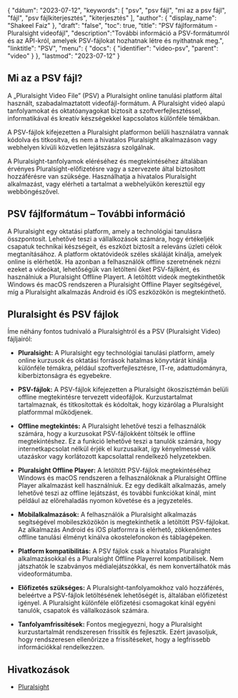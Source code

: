 {
"dátum": "2023-07-12",
  "keywords": [
"psv",
"psv fájl",
"mi az a psv fájl",
"fájl",
"psv fájlkiterjesztés",
"kiterjesztés"
],
  "author": {
"display_name": "Shakeel Faiz"
},
"draft": "false",
"toc": true,
"title": "PSV fájlformátum - Pluralsight videofájl",
  "description":"További információ a PSV-formátumról és az API-król, amelyek PSV-fájlokat hozhatnak létre és nyithatnak meg.",
  "linktitle": "PSV",
  "menu": {
    "docs": {
      "identifier": "video-psv",
      "parent": "video"
}
},
"lastmod": "2023-07-12"
}

## Mi az a PSV fájl?

A „Pluralsight Video File” (PSV) a Pluralsight online tanulási platform által használt, szabadalmaztatott videofájl-formátum. A Pluralsight videó alapú tanfolyamokat és oktatóanyagokat biztosít a szoftverfejlesztéssel, informatikával és kreatív készségekkel kapcsolatos különféle témákban.

A PSV-fájlok kifejezetten a Pluralsight platformon belüli használatra vannak kódolva és titkosítva, és nem a hivatalos Pluralsight alkalmazáson vagy webhelyen kívüli közvetlen lejátszásra szolgálnak.

A Pluralsight-tanfolyamok eléréséhez és megtekintéséhez általában érvényes Pluralsight-előfizetésre vagy a szervezete által biztosított hozzáférésre van szüksége. Használhatja a hivatalos Pluralsight alkalmazást, vagy elérheti a tartalmat a webhelyükön keresztül egy webböngészővel.

## PSV fájlformátum – További információ

A Pluralsight egy oktatási platform, amely a technológiai tanulásra összpontosít. Lehetővé teszi a vállalkozások számára, hogy értékeljék csapatuk technikai készségeit, és eszközt biztosít a releváns üzleti célok megtanításához. A platform oktatóvideók széles skáláját kínálja, amelyek online is elérhetők. Ha azonban a felhasználók offline szeretnének nézni ezeket a videókat, lehetőségük van letölteni őket PSV-fájlként, és használniuk a Pluralsight Offline Playert. A letöltött videók megtekinthetők Windows és macOS rendszeren a Pluralsight Offline Player segítségével, míg a Pluralsight alkalmazás Android és iOS eszközökön is megtekinthető.

## Pluralsight és PSV fájlok

Íme néhány fontos tudnivaló a Pluralsightról és a PSV (Pluralsight Video) fájljairól:

- **Pluralsight:** A Pluralsight egy technológiai tanulási platform, amely online kurzusok és oktatási források hatalmas könyvtárát kínálja különféle témákra, például szoftverfejlesztésre, IT-re, adattudományra, kiberbiztonságra és egyebekre.

- **PSV-fájlok:** A PSV-fájlok kifejezetten a Pluralsight ökoszisztémán belüli offline megtekintésre tervezett videofájlok. Kurzustartalmat tartalmaznak, és titkosítottak és kódoltak, hogy kizárólag a Pluralsight platformmal működjenek.

- **Offline megtekintés:** A Pluralsight lehetővé teszi a felhasználók számára, hogy a kurzusokat PSV-fájlokként töltsék le offline megtekintéshez. Ez a funkció lehetővé teszi a tanulók számára, hogy internetkapcsolat nélkül érjék el kurzusaikat, így kényelmessé válik utazáskor vagy korlátozott kapcsolattal rendelkező helyzetekben.

- **Pluralsight Offline Player:** A letöltött PSV-fájlok megtekintéséhez Windows és macOS rendszeren a felhasználóknak a Pluralsight Offline Player alkalmazást kell használniuk. Ez egy dedikált alkalmazás, amely lehetővé teszi az offline lejátszást, és további funkciókat kínál, mint például az előrehaladás nyomon követése és a jegyzetelés.

- **Mobilalkalmazások:** A felhasználók a Pluralsight alkalmazás segítségével mobileszközökön is megtekinthetik a letöltött PSV-fájlokat. Az alkalmazás Android és iOS platformra is elérhető, zökkenőmentes offline tanulási élményt kínálva okostelefonokon és táblagépeken.

- **Platform kompatibilitás:** A PSV fájlok csak a hivatalos Pluralsight alkalmazásokkal és a Pluralsight Offline Playerrel kompatibilisek. Nem játszhatók le szabványos médialejátszókkal, és nem konvertálhatók más videoformátumba.

- **Előfizetés szükséges:** A Pluralsight-tanfolyamokhoz való hozzáférés, beleértve a PSV-fájlok letöltésének lehetőségét is, általában előfizetést igényel. A Pluralsight különféle előfizetési csomagokat kínál egyéni tanulók, csapatok és vállalkozások számára.

- **Tanfolyamfrissítések:** Fontos megjegyezni, hogy a Pluralsight kurzustartalmát rendszeresen frissítik és fejlesztik. Ezért javasoljuk, hogy rendszeresen ellenőrizze a frissítéseket, hogy a legfrissebb információkkal rendelkezzen.

## Hivatkozások
* [Pluralsight](https://en.wikipedia.org/wiki/Pluralsight)

